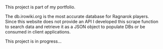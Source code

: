 This project is part of my portfolio.

The db.irowiki.org is the most accurate database for Ragnarok players. Since this website does not provide an API I developed this scrape function to search data and retrieve it as a JSON object to populate DBs or be consumed in client applications.

This project is in progress...
